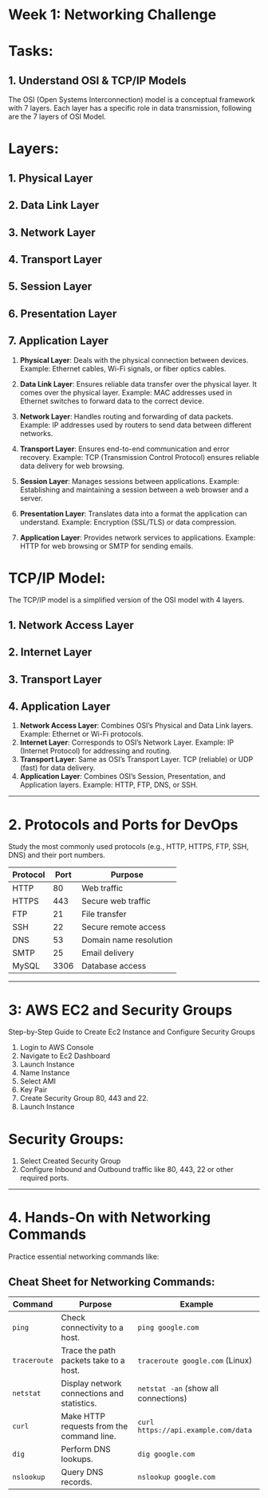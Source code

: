 
# Week 1: Networking Challenge

# Tasks:

## 1. Understand OSI & TCP/IP Models

The OSI (Open Systems Interconnection) model is a conceptual framework with 7 layers.
Each layer has a specific role in data transmission, following are the 7 layers of OSI Model.

# Layers:
## 1. Physical Layer
## 2. Data Link Layer
## 3. Network Layer
## 4. Transport Layer
## 5. Session Layer
## 6. Presentation Layer
## 7. Application Layer

1. **Physical Layer**: Deals with the physical connection between devices.
Example: Ethernet cables, Wi-Fi signals, or fiber optics cables.

2. **Data Link Layer**: Ensures reliable data transfer over the physical layer. It comes over the physical layer.
Example: MAC addresses used in Ethernet switches to forward data to the correct device.

3. **Network Layer**: Handles routing and forwarding of data packets.
Example: IP addresses used by routers to send data between different networks.

4. **Transport Layer**: Ensures end-to-end communication and error recovery.
Example: TCP (Transmission Control Protocol) ensures reliable data delivery for web browsing.

5. **Session Layer**: Manages sessions between applications.
Example: Establishing and maintaining a session between a web browser and a server.

6. **Presentation Layer**: Translates data into a format the application can understand.
Example: Encryption (SSL/TLS) or data compression.

7. **Application Layer**: Provides network services to applications.
Example: HTTP for web browsing or SMTP for sending emails.


# TCP/IP Model:

The TCP/IP model is a simplified version of the OSI model with 4 layers.

## 1. Network Access Layer
## 2. Internet Layer
## 3. Transport Layer
## 4. Application Layer

1. **Network Access Layer**: Combines OSI’s Physical and Data Link layers. Example: Ethernet or Wi-Fi protocols.
2. **Internet Layer**: Corresponds to OSI’s Network Layer. Example: IP (Internet Protocol) for addressing and routing.
3. **Transport Layer**: Same as OSI’s Transport Layer. TCP (reliable) or UDP (fast) for data delivery.
4. **Application Layer**: Combines OSI’s Session, Presentation, and Application layers. Example: HTTP, FTP, DNS, or SSH.

---

# 2. Protocols and Ports for DevOps

Study the most commonly used protocols (e.g., HTTP, HTTPS, FTP, SSH, DNS) and their port numbers. 

| Protocol | Port  | Purpose                    |
|----------|------|-----------------------------|
| HTTP     | 80   | Web traffic                 |
| HTTPS    | 443  | Secure web traffic          |
| FTP      | 21   | File transfer               |
| SSH      | 22   | Secure remote access        |
| DNS      | 53   | Domain name resolution      |
| SMTP     | 25   | Email delivery              |
| MySQL    | 3306 | Database access             |

---

# 3: AWS EC2 and Security Groups

Step-by-Step Guide to Create Ec2 Instance and Configure Security Groups

1. Login to AWS Console
2. Navigate to Ec2 Dashboard
3. Launch Instance
4. Name Instance
5. Select AMI
5. Key Pair
6. Create Security Group 80, 443 and 22.
7. Launch Instance

# Security Groups:

1. Select Created Security Group
2. Configure Inbound and Outbound traffic like 80, 443, 22 or other required ports.

---

# 4. Hands-On with Networking Commands

Practice essential networking commands like: 

## Cheat Sheet for Networking Commands:
| Command     | Purpose                                    | Example                                  |
|------------|---------------------------------------------|------------------------------------------|
| `ping`     | Check connectivity to a host.               | `ping google.com`                        |
| `traceroute` | Trace the path packets take to a host.    | `traceroute google.com` (Linux)          |
| `netstat`  | Display network connections and statistics. | `netstat -an` (show all connections)     |
| `curl`     | Make HTTP requests from the command line.   | `curl https://api.example.com/data`      |
| `dig`      | Perform DNS lookups.                        | `dig google.com`                         |
| `nslookup` | Query DNS records.                          | `nslookup google.com`                    |

